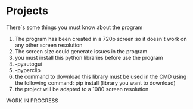 # Projects
There´s some things you must know about the program
1. The program has been created in a 720p screen so it doesn´t work on any other screen resolution
2. The screen size could generate issues in the program
3. you must install this python libraries before use the program
4. -pyautogui
5. -pyperclip
6. the command to download this library must be used in the CMD using the following command: pip install (library you want to download)
7. the project will be adapted to a 1080 screen resolution

WORK IN PROGRESS 

